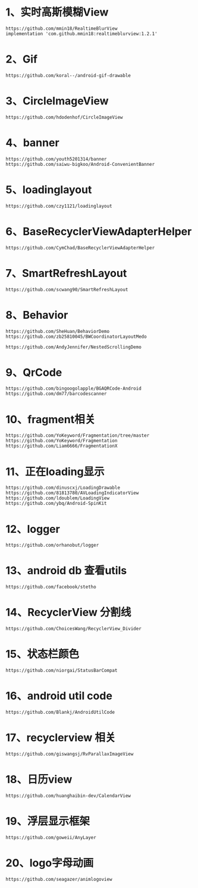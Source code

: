 # 1、实时高斯模糊View

```
https://github.com/mmin18/RealtimeBlurView
implementation 'com.github.mmin18:realtimeblurview:1.2.1'
```

# 2、Gif

```
https://github.com/koral--/android-gif-drawable
```

# 3、CircleImageView

```
https://github.com/hdodenhof/CircleImageView
```

# 4、banner

```
https://github.com/youth5201314/banner
https://github.com/saiwu-bigkoo/Android-ConvenientBanner
```

# 5、loadinglayout

```
https://github.com/czy1121/loadinglayout
```

# 6、BaseRecyclerViewAdapterHelper

```
https://github.com/CymChad/BaseRecyclerViewAdapterHelper
```

# 7、SmartRefreshLayout

```
https://github.com/scwang90/SmartRefreshLayout
```

# 8、Behavior

```
https://github.com/SheHuan/BehaviorDemo
https://github.com/zb25810045/BWCoordinatorLayoutMedo
```

```
https://github.com/AndyJennifer/NestedScrollingDemo
```

# 9、QrCode

```
https://github.com/bingoogolapple/BGAQRCode-Android
https://github.com/dm77/barcodescanner
```

# 10、fragment相关

```
https://github.com/YoKeyword/Fragmentation/tree/master
https://github.com/YoKeyword/Fragmentation
https://github.com/Liam6666/FragmentationX
```

# 11、正在loading显示

```
https://github.com/dinuscxj/LoadingDrawable
https://github.com/81813780/AVLoadingIndicatorView
https://github.com/ldoublem/LoadingView
https://github.com/ybq/Android-SpinKit
```

# 12、logger

```
https://github.com/orhanobut/logger
```

# 13、android db 查看utils

```
https://github.com/facebook/stetho
```

# 14、RecyclerView 分割线

```
https://github.com/ChoicesWang/RecyclerView_Divider
```

# 15、状态栏颜色

```
https://github.com/niorgai/StatusBarCompat
```

# 16、android util code

```
https://github.com/Blankj/AndroidUtilCode
```

# 17、recyclerview 相关

```
https://github.com/giswangsj/RvParallaxImageView
```

# 18、日历view

```
https://github.com/huanghaibin-dev/CalendarView
```

# 19、浮层显示框架

```
https://github.com/goweii/AnyLayer
```

# 20、logo字母动画

```
https://github.com/seagazer/animlogoview
```

